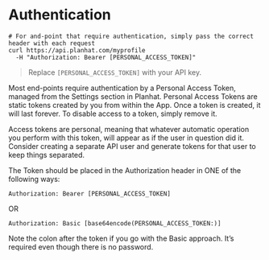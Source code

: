 # Authentication
```shell
# For and-point that require authentication, simply pass the correct header with each request
curl https://api.planhat.com/myprofile
  -H "Authorization: Bearer [PERSONAL_ACCESS_TOKEN]"
```

> Replace `[PERSONAL_ACCESS_TOKEN]` with your API key.

Most end-points require authentication by a Personal Access Token, managed from the Settings section in Planhat. Personal Access Tokens are static tokens created by you from within the App. Once a token is created, it will last forever. To disable access to a token, simply remove it.

Access tokens are personal, meaning that whatever automatic operation you perform with this token, will appear as if the user in question did it. Consider creating a separate API user and generate tokens for that user to keep things separated.

The Token should be placed in the Authorization header in ONE of the following ways:

`Authorization: Bearer [PERSONAL_ACCESS_TOKEN]`

OR

`Authorization: Basic [base64encode(PERSONAL_ACCESS_TOKEN:)]`

<aside class="notice">
Note the colon after the token if you go with the Basic approach. It’s required even though there is no password.
</aside>
